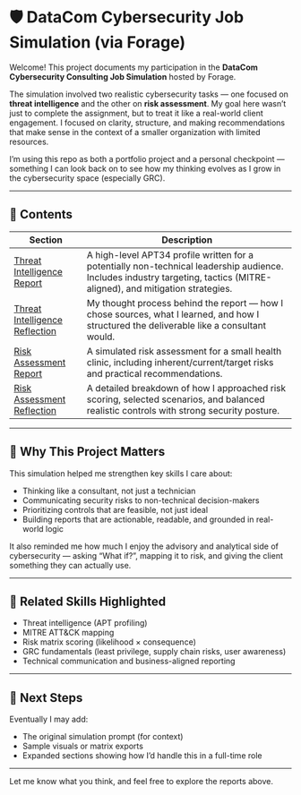# 🛡️ DataCom Cybersecurity Job Simulation (via Forage)

Welcome! This project documents my participation in the **DataCom Cybersecurity Consulting Job Simulation** hosted by Forage.

The simulation involved two realistic cybersecurity tasks — one focused on **threat intelligence** and the other on **risk assessment**. My goal here wasn’t just to complete the assignment, but to treat it like a real-world client engagement. I focused on clarity, structure, and making recommendations that make sense in the context of a smaller organization with limited resources.

I’m using this repo as both a portfolio project and a personal checkpoint — something I can look back on to see how my thinking evolves as I grow in the cybersecurity space (especially GRC).

---

## 📁 Contents

| Section | Description |
|---------|-------------|
| [Threat Intelligence Report](https://github.com/DCodeDavonte/DataCom-Cybersecurity-Job-Simulation/blob/main/threat-intelligence-report.md) | A high-level APT34 profile written for a potentially non-technical leadership audience. Includes industry targeting, tactics (MITRE-aligned), and mitigation strategies. |
| [Threat Intelligence Reflection](https://github.com/DCodeDavonte/DataCom-Cybersecurity-Job-Simulation/blob/main/threat-intelligence-report-reflection.md) | My thought process behind the report — how I chose sources, what I learned, and how I structured the deliverable like a consultant would. |
| [Risk Assessment Report](https://github.com/DCodeDavonte/DataCom-Cybersecurity-Job-Simulation/blob/main/risk-assessment-report.md) | A simulated risk assessment for a small health clinic, including inherent/current/target risks and practical recommendations. |
| [Risk Assessment Reflection](https://github.com/DCodeDavonte/DataCom-Cybersecurity-Job-Simulation/blob/main/risk-assessment-report-reflection.md) | A detailed breakdown of how I approached risk scoring, selected scenarios, and balanced realistic controls with strong security posture. |

---

## 🧠 Why This Project Matters

This simulation helped me strengthen key skills I care about:

- Thinking like a consultant, not just a technician
- Communicating security risks to non-technical decision-makers
- Prioritizing controls that are feasible, not just ideal
- Building reports that are actionable, readable, and grounded in real-world logic

It also reminded me how much I enjoy the advisory and analytical side of cybersecurity — asking “What if?”, mapping it to risk, and giving the client something they can actually use.

---

## 🔗 Related Skills Highlighted

- Threat intelligence (APT profiling)
- MITRE ATT&CK mapping
- Risk matrix scoring (likelihood × consequence)
- GRC fundamentals (least privilege, supply chain risks, user awareness)
- Technical communication and business-aligned reporting

---

## 📌 Next Steps

Eventually I may add:

- The original simulation prompt (for context)
- Sample visuals or matrix exports
- Expanded sections showing how I’d handle this in a full-time role

---

Let me know what you think, and feel free to explore the reports above.
